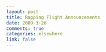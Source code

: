 ```yaml
--- 
layout: post
title: Rapping Flight Announcements
date: 2009-3-26
comments: true
categories: elsewhere
link: false
---
```

<object width="425" height="344"><param name="movie" value="http://www.youtube.com/v/ivjybzdXVmI&hl=en&fs=1&rel=0"></param><param name="allowFullScreen" value="true"></param><param name="allowscriptaccess" value="always"></param><embed src="http://www.youtube.com/v/ivjybzdXVmI&hl=en&fs=1&rel=0" type="application/x-shockwave-flash" allowscriptaccess="always" allowfullscreen="true" width="425" height="344"></embed></object>
